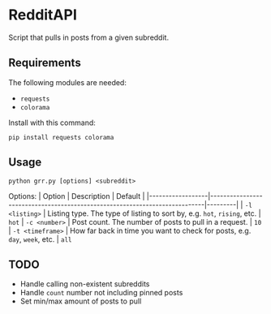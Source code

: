 # RedditAPI
Script that pulls in posts from a given subreddit.

## Requirements
The following modules are needed:
  * `requests`
  * `colorama`

Install with this command:
```
pip install requests colorama
```

## Usage
```
python grr.py [options] <subreddit>
```
Options:
| Option           | Description                                                                | Default |
|------------------|----------------------------------------------------------------------------|---------|
| `-l <listing>`   | Listing type. The type of listing to sort by, e.g. `hot`, `rising`, etc.   | `hot`
| `-c <number>`    | Post count. The number of posts to pull in a request.                      | `10`
| `-t <timeframe>` | How far back in time you want to check for posts, e.g. `day`, `week`, etc. | `all`

## TODO
* Handle calling non-existent subreddits
* Handle `count` number not including pinned posts
* Set min/max amount of posts to pull

